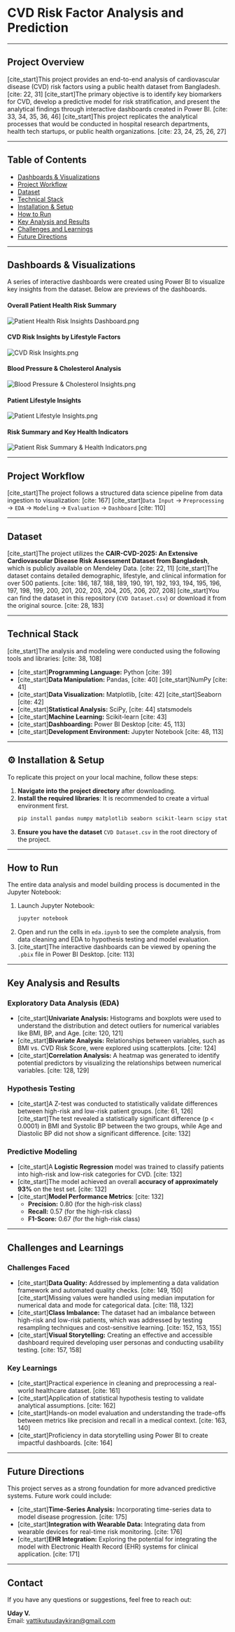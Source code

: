 

# CVD Risk Factor Analysis and Prediction

[](https://www.python.org/downloads/)
[](https://scikit-learn.org/stable/)
[](https://powerbi.microsoft.com/)

-----

##  Project Overview

[cite\_start]This project provides an end-to-end analysis of cardiovascular disease (CVD) risk factors using a public health dataset from Bangladesh. [cite: 22, 31] [cite\_start]The primary objective is to identify key biomarkers for CVD, develop a predictive model for risk stratification, and present the analytical findings through interactive dashboards created in Power BI. [cite: 33, 34, 35, 36, 46] [cite\_start]This project replicates the analytical processes that would be conducted in hospital research departments, health tech startups, or public health organizations. [cite: 23, 24, 25, 26, 27]

-----

##  Table of Contents

  - [Dashboards & Visualizations](https://www.google.com/search?q=%23-dashboards--visualizations)
  - [Project Workflow](https://www.google.com/search?q=%23-project-workflow)
  - [Dataset](https://www.google.com/search?q=%23-dataset)
  - [ Technical Stack](https://www.google.com/search?q=%23%EF%B8%8F-technical-stack)
  - [ Installation & Setup](https://www.google.com/search?q=%23%EF%B8%8F-installation--setup)
  - [ How to Run](https://www.google.com/search?q=%23-how-to-run)
  - [ Key Analysis and Results](https://www.google.com/search?q=%23-key-analysis-and-results)
  - [ Challenges and Learnings](https://www.google.com/search?q=%23-challenges-and-learnings)
  - [ Future Directions](https://www.google.com/search?q=%23-future-directions)
  

-----

##  Dashboards & Visualizations

A series of interactive dashboards were created using Power BI to visualize key insights from the dataset. Below are previews of the dashboards.

#### Overall Patient Health Risk Summary
![Patient Health Risk Insights Dashboard.png](https://github.com/Udaykiran1111/CVD-Risk-Analysis-Prediction/raw/main/cvd%20power%20bi%20and%20ml%20project/Patient%20Health%20Risk%20Insights%20Dashboard.png)

#### CVD Risk Insights by Lifestyle Factors
![CVD Risk Insights.png](https://github.com/Udaykiran1111/CVD-Risk-Analysis-Prediction/raw/main/cvd%20power%20bi%20and%20ml%20project/CVD%20Risk%20Insights.png)

#### Blood Pressure & Cholesterol Analysis
![Blood Pressure & Cholesterol Insights.png](https://github.com/Udaykiran1111/CVD-Risk-Analysis-Prediction/raw/main/cvd%20power%20bi%20and%20ml%20project/Blood%20Pressure%20&%20Cholesterol%20Insights.png)

#### Patient Lifestyle Insights
![Patient Lifestyle Insights.png](https://github.com/Udaykiran1111/CVD-Risk-Analysis-Prediction/raw/main/cvd%20power%20bi%20and%20ml%20project/Patient%20Lifestyle%20Insights.png)

#### Risk Summary and Key Health Indicators
![Patient Risk Summary & Health Indicators.png](https://github.com/Udaykiran1111/CVD-Risk-Analysis-Prediction/raw/main/cvd%20power%20bi%20and%20ml%20project/Patient%20Risk%20Summary%20&%20Health%20Indicators.png)

-----

##  Project Workflow

[cite\_start]The project follows a structured data science pipeline from data ingestion to visualization: [cite: 167]
[cite\_start]`Data Input` → `Preprocessing` → `EDA` → `Modeling` → `Evaluation` → `Dashboard` [cite: 110]

-----

##  Dataset

[cite\_start]The project utilizes the **CAIR-CVD-2025: An Extensive Cardiovascular Disease Risk Assessment Dataset from Bangladesh**, which is publicly available on Mendeley Data. [cite: 22, 11] [cite\_start]The dataset contains detailed demographic, lifestyle, and clinical information for over 500 patients. [cite: 186, 187, 188, 189, 190, 191, 192, 193, 194, 195, 196, 197, 198, 199, 200, 201, 202, 203, 204, 205, 206, 207, 208] [cite\_start]You can find the dataset in this repository (`CVD Dataset.csv`) or download it from the original source. [cite: 28, 183]

-----

##  Technical Stack

[cite\_start]The analysis and modeling were conducted using the following tools and libraries: [cite: 38, 108]

  * [cite\_start]**Programming Language:** Python [cite: 39]
  * [cite\_start]**Data Manipulation:** Pandas, [cite: 40] [cite\_start]NumPy [cite: 41]
  * [cite\_start]**Data Visualization:** Matplotlib, [cite: 42] [cite\_start]Seaborn [cite: 42]
  * [cite\_start]**Statistical Analysis:** SciPy, [cite: 44] statsmodels
  * [cite\_start]**Machine Learning:** Scikit-learn [cite: 43]
  * [cite\_start]**Dashboarding:** Power BI Desktop [cite: 45, 113]
  * [cite\_start]**Development Environment:** Jupyter Notebook [cite: 48, 113]

-----

## ⚙️ Installation & Setup

To replicate this project on your local machine, follow these steps:

1.  **Navigate into the project directory** after downloading.
2.  **Install the required libraries**:
    It is recommended to create a virtual environment first.
    ```bash
    pip install pandas numpy matplotlib seaborn scikit-learn scipy statsmodels jupyter
    ```
3.  **Ensure you have the dataset** `CVD Dataset.csv` in the root directory of the project.

-----

##  How to Run

The entire data analysis and model building process is documented in the Jupyter Notebook:

1.  Launch Jupyter Notebook:
    ```bash
    jupyter notebook
    ```
2.  Open and run the cells in `eda.ipynb` to see the complete analysis, from data cleaning and EDA to hypothesis testing and model evaluation.
3.  [cite\_start]The interactive dashboards can be viewed by opening the `.pbix` file in Power BI Desktop. [cite: 113]

-----

##  Key Analysis and Results

### Exploratory Data Analysis (EDA)

  * [cite\_start]**Univariate Analysis:** Histograms and boxplots were used to understand the distribution and detect outliers for numerical variables like BMI, BP, and Age. [cite: 120, 121]
  * [cite\_start]**Bivariate Analysis:** Relationships between variables, such as BMI vs. CVD Risk Score, were explored using scatterplots. [cite: 124]
  * [cite\_start]**Correlation Analysis:** A heatmap was generated to identify potential predictors by visualizing the relationships between numerical variables. [cite: 128, 129]

### Hypothesis Testing

  * [cite\_start]A Z-test was conducted to statistically validate differences between high-risk and low-risk patient groups. [cite: 61, 126] [cite\_start]The test revealed a statistically significant difference (p \< 0.0001) in BMI and Systolic BP between the two groups, while Age and Diastolic BP did not show a significant difference. [cite: 132]

### Predictive Modeling

  * [cite\_start]A **Logistic Regression** model was trained to classify patients into high-risk and low-risk categories for CVD. [cite: 132]
  * [cite\_start]The model achieved an overall **accuracy of approximately 93%** on the test set. [cite: 132]
  * [cite\_start]**Model Performance Metrics**: [cite: 132]
      * **Precision:** 0.80 (for the high-risk class)
      * **Recall:** 0.57 (for the high-risk class)
      * **F1-Score:** 0.67 (for the high-risk class)

-----

##  Challenges and Learnings

### Challenges Faced

  * [cite\_start]**Data Quality:** Addressed by implementing a data validation framework and automated quality checks. [cite: 149, 150] [cite\_start]Missing values were handled using median imputation for numerical data and mode for categorical data. [cite: 118, 132]
  * [cite\_start]**Class Imbalance:** The dataset had an imbalance between high-risk and low-risk patients, which was addressed by testing resampling techniques and cost-sensitive learning. [cite: 152, 153, 155]
  * [cite\_start]**Visual Storytelling:** Creating an effective and accessible dashboard required developing user personas and conducting usability testing. [cite: 157, 158]

### Key Learnings

  * [cite\_start]Practical experience in cleaning and preprocessing a real-world healthcare dataset. [cite: 161]
  * [cite\_start]Application of statistical hypothesis testing to validate analytical assumptions. [cite: 162]
  * [cite\_start]Hands-on model evaluation and understanding the trade-offs between metrics like precision and recall in a medical context. [cite: 163, 140]
  * [cite\_start]Proficiency in data storytelling using Power BI to create impactful dashboards. [cite: 164]

-----

##  Future Directions

This project serves as a strong foundation for more advanced predictive systems. Future work could include:

  * [cite\_start]**Time-Series Analysis:** Incorporating time-series data to model disease progression. [cite: 175]
  * [cite\_start]**Integration with Wearable Data:** Integrating data from wearable devices for real-time risk monitoring. [cite: 176]
  * [cite\_start]**EHR Integration:** Exploring the potential for integrating the model with Electronic Health Record (EHR) systems for clinical application. [cite: 171]

-----



##  Contact

If you have any questions or suggestions, feel free to reach out:

**Uday V.**  
 Email: vattikutuudaykiran@gmail.com
